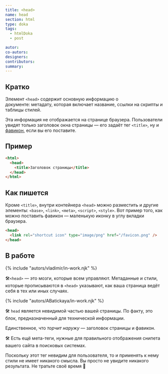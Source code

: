 ```yaml
---
title: <head>
name: head
section: html
type: doka
tags:
  - htmlDoka
  - post

autor:
co-autors:
designers:
contributors:
summary:
---
```


## Кратко

Элемент `<head>` содержит основную информацию о документе: метадату, которая включает название, ссылки на скрипты и таблицы стилей.

Эта информация не отображается на странице браузера. Пользователи увидят только заголовок окна страницы — его задаёт тег `<title>`, ну и [фавикон](), если вы его поставите.

## Пример

```html
<html>
  <head>
    <title>Заголовок страницы</title>
  </head>
</html>
```

## Как пишется

Кроме `<title>`, внутри контейнера `<head>` можно разместить и другие элементы: `<base>`, `<link>`, `<meta>`, `<script>`, `<style>`. Вот пример того, как можно поставить фавикон — маленькую иконку в углу вкладки браузера.

```html
<head>
  <link rel="shortcut icon" type="image/png" href="/favicon.png" />
</head>
```

## В работе

{% include "autors/vladimir/in-work.njk" %}

🛠`<head>` — это мозги, которые всем управляют. Метаданные и стили, которые прописываются в `<head>` указывают, как ваша страница ведёт себя в тех или иных случаях.

{% include "autors/ABatickaya/in-work.njk" %}

🛠 `head` является невидимой частью вашей страницы. По факту, это блок, предназначенный для технической информации.

Единственное, что _торчит наружу_ — заголовок страницы и фавикон.

🛠 Есть ещё мета-теги, нужные для правильного отображения снипета вашего сайта в поисковых системах.

Поскольку этот тег невидим для пользователя, то и применять к нему стили не имеет никакого смысла. Вы просто не увидите никакого результата. Не тратьте своё время 🙂

